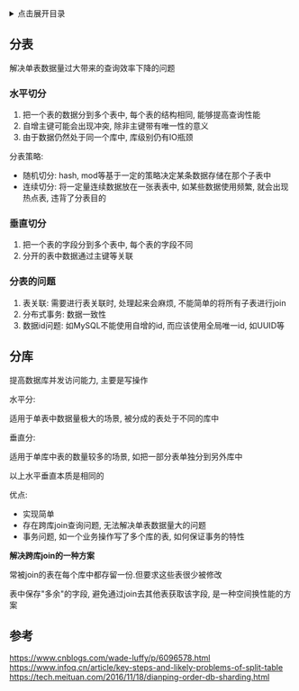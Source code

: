 <details>
<summary>点击展开目录</summary>
<!-- TOC -->

- [分表](#分表)
    - [水平切分](#水平切分)
    - [垂直切分](#垂直切分)
    - [分表的问题](#分表的问题)
- [分库](#分库)
- [参考](#参考)

<!-- /TOC -->
</details>


## 分表

解决单表数据量过大带来的查询效率下降的问题

### 水平切分

1. 把一个表的数据分到多个表中, 每个表的结构相同, 能够提高查询性能
2. 自增主键可能会出现冲突, 除非主键带有唯一性的意义
3. 由于数据仍然处于同一个库中, 库级别仍有IO瓶颈

分表策略:

* 随机切分: hash, mod等基于一定的策略决定某条数据存储在那个子表中
* 连续切分: 将一定量连续数据放在一张表表中, 如某些数据使用频繁, 就会出现热点表, 违背了分表目的

### 垂直切分

1. 把一个表的字段分到多个表中, 每个表的字段不同
2. 分开的表中数据通过主键等关联

### 分表的问题

1. 表关联: 需要进行表关联时, 处理起来会麻烦, 不能简单的将所有子表进行join
2. 分布式事务: 数据一致性
3. 数据id问题: 如MySQL不能使用自增的id, 而应该使用全局唯一id, 如UUID等

## 分库

提高数据库并发访问能力, 主要是写操作

水平分:

适用于单表中数据量极大的场景, 被分成的表处于不同的库中

垂直分:

适用于单库中表的数量较多的场景, 如把一部分表单独分到另外库中

以上水平垂直本质是相同的

优点:

* 实现简单
* 存在跨库join查询问题, 无法解决单表数据量大的问题
* 事务问题, 如一个业务操作写了多个库的表, 如何保证事务的特性

**解决跨库join的一种方案**

常被join的表在每个库中都存留一份.但要求这些表很少被修改

表中保存"多余"的字段, 避免通过join去其他表获取该字段, 是一种空间换性能的方案

## 参考

https://www.cnblogs.com/wade-luffy/p/6096578.html
https://www.infoq.cn/article/key-steps-and-likely-problems-of-split-table
https://tech.meituan.com/2016/11/18/dianping-order-db-sharding.html

